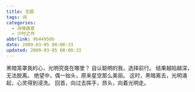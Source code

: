 ```yaml
---
title: 无题
tags: 诗
categories:
  - 诗情画意
  - 少时之作
abbrlink: 9b44950b
date: 2009-03-05 00:00:33
updated: 2009-03-05 00:00:33
---
```

黑暗笼罩我的心，光明究竟在哪里？
自认聪明的我，选择前行。
结果越陷越深，无法脱离。
绝望中，偶一抬头，原来星空那么美丽。
这时，黑暗离去，光明涌起，心灵得到浸洗。
回首，向过去挥手，昂头，向着光明走。